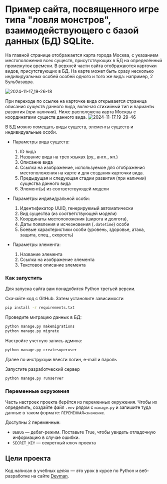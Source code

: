 # Пример сайта, посвященного игре типа "ловля монстров", взаимодействующего с базой данных (БД) SQLite. 

На главной странице отображается карта города Москва, с указанием местоположения всех существ, присутствующих в БД на определённый промежуток времени. В верхней части сайта отображаются карточки видов, присутствующих в БД. На карте может быть сразу несколько индивидуальных особей особей одного и того же вида: например, 2 Бульбазавра. 

![2024-11-17_19-26-18](https://github.com/user-attachments/assets/91f4a4c1-c59f-479b-9133-d789920a6e6b)

При переходе по ссылке на карточке вида открывается страница описания существ данного вида, включая стихийный тип и варианты развития (при наличии). Ниже расположена карта Москвы с координатами существ данного вида.
![2024-11-17_19-29-46](https://github.com/user-attachments/assets/f7ed9476-a87e-4a8c-93f1-f0d5d2f85f36)

В БД можно помещать виды существ, элементы существ и индивидуальные особи. 

- Параметры вида существ:
  1. ID вида 
  2. Название вида на трех языках (ру., англ., яп.)
  3. Описание вида 
  4. Ссылка на изображение, используемое для отображения местоположения на карте и для создания карточки вида.
  5. Предыдущая и следующая стадии развития (при наличии) существа данного вида
  6. Элемент(ы) из соответствующей модели
     
- Параметры индивидуальной особи:
  1. Идентификатор UUID, генерируемый автоматически
  2. Вид существа (из соответствующей модели)
  3. Координаты местоположения (широта и долгота),
  4. Даты появления и исчезновения (`.datetime`) особи
  5. Боевые характеристики особи (уровень, здоровье, атака, защита, спец., скорость)
     
- Параметры элемента:
  1. Название элемента
  2. Ссылка на изображение элемента
  3. Текстовое описание элемента

### Как запустить

Для запуска сайта вам понадобится Python третьей версии.

Скачайте код с GitHub. Затем установите зависимости

```sh
pip install -r requirements.txt
```

Проведите миграцию данных в БД:

```sh
python manage.py makemigrations
python manage.py migrate
```

Настройте учетную запись админа:

```sh
python manage.py createsuperuser
```
Далее по инструкции ввести логин, e-mail и пароль

Запустите разработческий сервер

```sh
python manage.py runserver
```

### Переменные окружения

Часть настроек проекта берётся из переменных окружения. Чтобы их определить, создайте файл `.env` рядом с `manage.py` и запишите туда данные в таком формате: `ПЕРЕМЕННАЯ=значение`.

Доступны 2 переменные:
- `DEBUG` — дебаг-режим. Поставьте True, чтобы увидеть отладочную информацию в случае ошибки.
- `SECRET_KEY` — секретный ключ проекта

## Цели проекта

Код написан в учебных целях — это урок в курсе по Python и веб-разработке на сайте [Devman](https://dvmn.org).
